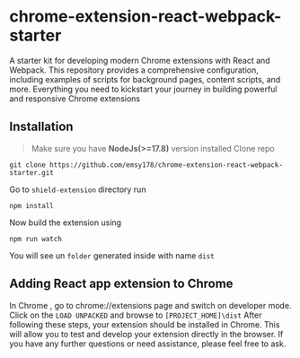 # chrome-extension-react-webpack-starter
A starter kit for developing modern Chrome extensions with React and Webpack. This repository provides a comprehensive configuration, including examples of scripts for background pages, content scripts, and more. Everything you need to kickstart your journey in building powerful and responsive Chrome extensions
## Installation
>Make sure you have **NodeJs(>=17.8)** version installed
Clone repo

```
git clone https://github.com/emsy178/chrome-extension-react-webpack-starter.git
```
Go to `shield-extension` directory run

```
npm install
```
Now build the extension using

```
npm run watch
```
You will see un `folder` generated inside with name  `dist`

## Adding React app extension to Chrome
In Chrome , go to chrome://extensions page and switch on developer mode.
 Click on the `LOAD UNPACKED` and browse to `[PROJECT_HOME]\dist`
After following these steps, your extension should be installed in Chrome. This will allow you to test and develop your extension directly in the browser. If you have any further questions or need assistance, please feel free to ask.

